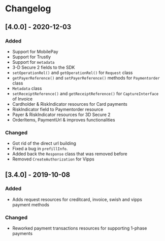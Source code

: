 # Changelog
## [4.0.0] - 2020-12-03
### Added
- Support for MobilePay
- Support for Trustly
- Support for `metadata`
- 3-D Secure 2 fields to the SDK
- `setOperationRel()` and `getOperationRel()` for `Request` class
- `getPayerReference()` and `setPayerReference()` methods for `Paymentorder` class
- `Metadata` class
- `setReceiptReference()` and `getReceiptReference()` for `CaptureInterface` of Invoice
- Cardholder & RiskIndicator resources for Card payments
- RiskIndicator field to Paymentorder resource
- Payer & RiskIndicator resources for 3D Secure 2
- OrderItems, PaymentUrl & improves functionalities

### Changed
- Got rid of the direct url building
- Fixed a bug in `prefillInfo`.
- Added back the `Response` class that was removed before
- Removed `CreateAuthorization` for Vipps

## [3.4.0] - 2019-10-08
### Added
- Adds request resources for creditcard, invoice, swish and vipps payment methods

### Changed
- Reworked payment transactions resources for supporting 1-phase payments
